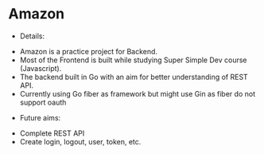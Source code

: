 # Amazon 
- Details:
 + Amazon is a practice project for Backend.
 + Most of the Frontend is built while studying Super Simple Dev course (Javascript).
 + The backend built in Go with an aim for better understanding of REST API.
 + Currently using Go fiber as framework but might use Gin as fiber do not support oauth
- Future aims:
 + Complete REST API
 + Create login, logout, user, token, etc. 
